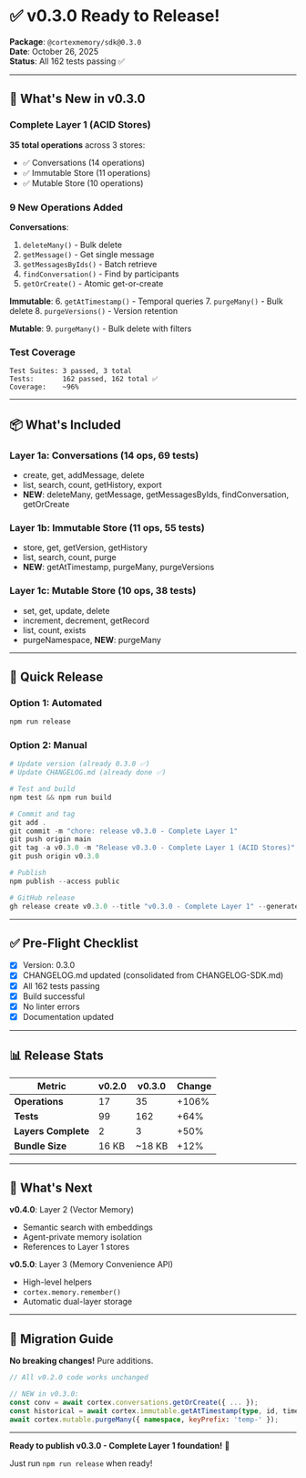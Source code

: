 # ✅ v0.3.0 Ready to Release!

**Package**: `@cortexmemory/sdk@0.3.0`  
**Date**: October 26, 2025  
**Status**: All 162 tests passing ✅

---

## 🎊 What's New in v0.3.0

### Complete Layer 1 (ACID Stores)

**35 total operations** across 3 stores:
- ✅ Conversations (14 operations)
- ✅ Immutable Store (11 operations)
- ✅ Mutable Store (10 operations)

### 9 New Operations Added

**Conversations**:
1. `deleteMany()` - Bulk delete
2. `getMessage()` - Get single message
3. `getMessagesByIds()` - Batch retrieve
4. `findConversation()` - Find by participants
5. `getOrCreate()` - Atomic get-or-create

**Immutable**:
6. `getAtTimestamp()` - Temporal queries
7. `purgeMany()` - Bulk delete
8. `purgeVersions()` - Version retention

**Mutable**:
9. `purgeMany()` - Bulk delete with filters

### Test Coverage

```
Test Suites: 3 passed, 3 total
Tests:       162 passed, 162 total ✅
Coverage:    ~96%
```

---

## 📦 What's Included

### Layer 1a: Conversations (14 ops, 69 tests)
- create, get, addMessage, delete
- list, search, count, getHistory, export
- **NEW**: deleteMany, getMessage, getMessagesByIds, findConversation, getOrCreate

### Layer 1b: Immutable Store (11 ops, 55 tests)
- store, get, getVersion, getHistory
- list, search, count, purge
- **NEW**: getAtTimestamp, purgeMany, purgeVersions

### Layer 1c: Mutable Store (10 ops, 38 tests)
- set, get, update, delete
- increment, decrement, getRecord
- list, count, exists
- purgeNamespace, **NEW**: purgeMany

---

## 🚀 Quick Release

### Option 1: Automated
```powershell
npm run release
```

### Option 2: Manual
```powershell
# Update version (already 0.3.0 ✅)
# Update CHANGELOG.md (already done ✅)

# Test and build
npm test && npm run build

# Commit and tag
git add .
git commit -m "chore: release v0.3.0 - Complete Layer 1"
git push origin main
git tag -a v0.3.0 -m "Release v0.3.0 - Complete Layer 1 (ACID Stores)"
git push origin v0.3.0

# Publish
npm publish --access public

# GitHub release
gh release create v0.3.0 --title "v0.3.0 - Complete Layer 1" --generate-notes
```

---

## ✅ Pre-Flight Checklist

- [x] Version: 0.3.0
- [x] CHANGELOG.md updated (consolidated from CHANGELOG-SDK.md)
- [x] All 162 tests passing
- [x] Build successful
- [x] No linter errors
- [x] Documentation updated

---

## 📊 Release Stats

| Metric | v0.2.0 | v0.3.0 | Change |
|--------|--------|--------|--------|
| **Operations** | 17 | 35 | +106% |
| **Tests** | 99 | 162 | +64% |
| **Layers Complete** | 2 | 3 | +50% |
| **Bundle Size** | 16 KB | ~18 KB | +12% |

---

## 🎯 What's Next

**v0.4.0**: Layer 2 (Vector Memory)
- Semantic search with embeddings
- Agent-private memory isolation
- References to Layer 1 stores

**v0.5.0**: Layer 3 (Memory Convenience API)
- High-level helpers
- `cortex.memory.remember()`
- Automatic dual-layer storage

---

## 📝 Migration Guide

**No breaking changes!** Pure additions.

```typescript
// All v0.2.0 code works unchanged

// NEW in v0.3.0:
const conv = await cortex.conversations.getOrCreate({ ... });
const historical = await cortex.immutable.getAtTimestamp(type, id, timestamp);
await cortex.mutable.purgeMany({ namespace, keyPrefix: 'temp-' });
```

---

**Ready to publish v0.3.0 - Complete Layer 1 foundation!** 🚀

Just run `npm run release` when ready!

